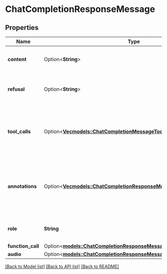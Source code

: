 # ChatCompletionResponseMessage

## Properties

Name | Type | Description | Notes
------------ | ------------- | ------------- | -------------
**content** | Option<**String**> | The contents of the message. | 
**refusal** | Option<**String**> | The refusal message generated by the model. | 
**tool_calls** | Option<[**Vec<models::ChatCompletionMessageToolCallsInner>**](ChatCompletionMessageToolCalls_inner.md)> | The tool calls generated by the model, such as function calls. | [optional]
**annotations** | Option<[**Vec<models::ChatCompletionResponseMessageAnnotationsInner>**](ChatCompletionResponseMessage_annotations_inner.md)> | Annotations for the message, when applicable, as when using the [web search tool](https://platform.openai.com/docs/guides/tools-web-search?api-mode=chat).  | [optional]
**role** | **String** | The role of the author of this message. | 
**function_call** | Option<[**models::ChatCompletionResponseMessageFunctionCall**](ChatCompletionResponseMessage_function_call.md)> |  | [optional]
**audio** | Option<[**models::ChatCompletionResponseMessageAudio**](ChatCompletionResponseMessage_audio.md)> |  | [optional]

[[Back to Model list]](../README.md#documentation-for-models) [[Back to API list]](../README.md#documentation-for-api-endpoints) [[Back to README]](../README.md)


